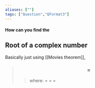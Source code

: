 ```yaml
---
aliases: [""]
tags: ["Question","QFormat3"]
---
```


#### How can you find the
## Root of a complex number
Basically just using [[Movies theorem]], 

> ### $$  = $$ 
>> where:
>> $=$ 
>> $=$
>> $=$
